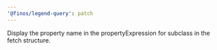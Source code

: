 ```yaml
---
'@finos/legend-query': patch
---
```


Display the property name in the propertyExpression for subclass in the fetch structure.

